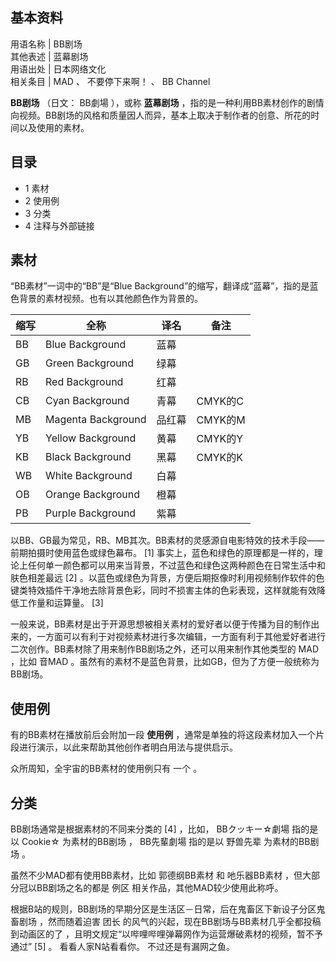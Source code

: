 **基本资料**  
---  
用语名称  |  BB剧场   
其他表述  |  蓝幕剧场   
用语出处  |  日本网络文化   
相关条目  |  MAD  、  不要停下来啊！  、  BB Channel   
  
**BB剧场** （日文：  BB劇場  ），或称 **蓝幕剧场**
，指的是一种利用BB素材创作的剧情向视频。BB剧场的风格和质量因人而异，基本上取决于制作者的创意、所花的时间以及使用的素材。

##  目录

  * 1  素材 
  * 2  使用例 
  * 3  分类 
  * 4  注释与外部链接 

##  素材

“BB素材”一词中的“BB”是“Blue Background”的缩写，翻译成“蓝幕”，指的是蓝色背景的素材视频。也有以其他颜色作为背景的。

缩写  |  全称  |  译名  |  备注   
---|---|---|---  
BB  |  Blue Background  |  蓝幕  |   
GB  |  Green Background  |  绿幕  |   
RB  |  Red Background  |  红幕  |   
CB  |  Cyan Background  |  青幕  |  CMYK的C   
MB  |  Magenta Background  |  品红幕  |  CMYK的M   
YB  |  Yellow Background  |  黄幕  |  CMYK的Y   
KB  |  Black Background  |  黑幕  |  CMYK的K   
WB  |  White Background  |  白幕  |   
OB  |  Orange Background  |  橙幕  |   
PB  |  Purple Background  |  紫幕  |   
  
以BB、GB最为常见，RB、MB其次。BB素材的灵感源自电影特效的技术手段——前期拍摄时使用蓝色或绿色幕布。  [1]
事实上，蓝色和绿色的原理都是一样的，理论上任何单一颜色都可以用来当背景，不过蓝色和绿色这两种颜色在日常生活中和肤色相差最远  [2]
。以蓝色或绿色为背景，方便后期抠像时利用视频制作软件的色键类特效插件干净地去除背景色彩，同时不损害主体的色彩表现，这样就能有效降低工作量和运算量。  [3]

一般来说，BB素材是出于开源思想被相关素材的爱好者以便于传播为目的制作出来的，一方面可以有利于对视频素材进行多次编辑，一方面有利于其他爱好者进行二次创作。BB素材除了用来制作BB剧场之外，还可以用来制作其他类型的
MAD  ，比如  音MAD  。虽然有的素材不是蓝色背景，比如GB，但为了方便一般统称为BB剧场。

##  使用例

有的BB素材在播放前后会附加一段 **使用例** ，通常是单独的将这段素材加入一个片段进行演示，以此来帮助其他创作者明白用法与提供启示。

众所周知，全宇宙的BB素材的使用例只有  一个  。

##  分类

BB剧场通常是根据素材的不同来分类的  [4]  ，比如，  BBクッキー☆劇場  指的是以  Cookie☆  为素材的BB剧场  ，  BB先輩劇場
指的是以  野兽先辈  为素材的BB剧场  。

虽然不少MAD都有使用BB素材，比如  郭德纲BB素材  和  吔乐器BB素材  ，但大部分冠以BB剧场之名的都是  例区
相关作品，其他MAD较少使用此称呼。

根据B站的规则，BB剧场的早期分区是生活区－日常，后在鬼畜区下新设子分区鬼畜剧场  ，然而随着迫害  团长
的风气的兴起，现在BB剧场与BB素材几乎全都投稿到动画区的了  ，且明文规定“以哔哩哔哩弹幕网作为运营爆破素材的视频，暂不予通过”  [5]  。
看看人家N站看看你。  不过还是有漏网之鱼。
